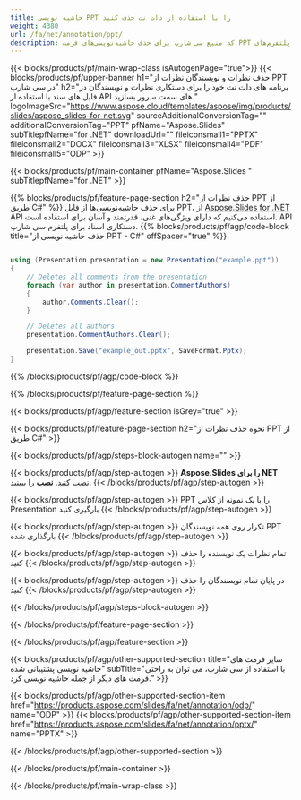 ```yaml
---
title: حاشیه نویسی PPT را با استفاده از دات نت حذف کنید
weight: 4380
url: /fa/net/annotation/ppt/ 
description: کد منبع سی شارپ برای حذف حاشیه‌نویسی‌های فرمت PPT در پلتفرم‌های NET Framework، NET Core، Windows Azure، Mono یا Xamarin.
---
```


{{< blocks/products/pf/main-wrap-class isAutogenPage="true">}}
{{< blocks/products/pf/upper-banner h1="حذف نظرات و نویسندگان نظرات از PPT در سی شارپ" h2="برنامه های دات نت خود را برای دستکاری نظرات و نویسندگان در فایل های سند با استفاده از API های سمت سرور بسازید." logoImageSrc="https://www.aspose.cloud/templates/aspose/img/products/slides/aspose_slides-for-net.svg" sourceAdditionalConversionTag="" additionalConversionTag="PPT" pfName="Aspose.Slides" subTitlepfName="for .NET" downloadUrl="" fileiconsmall1="PPTX" fileiconsmall2="DOCX" fileiconsmall3="XLSX" fileiconsmall4="PDF" fileiconsmall5="ODP" >}}

{{< blocks/products/pf/main-container pfName="Aspose.Slides " subTitlepfName="for .NET" >}}

{{% blocks/products/pf/feature-page-section  h2="حذف نظرات از PPT از طریق C#" %}}
برای حذف حاشیه‌نویسی‌ها از فایل PPT، از [Aspose.Slides for .NET](https://products.aspose.com/slides/fa/net) API استفاده می‌کنیم که دارای ویژگی‌های غنی، قدرتمند و آسان برای استفاده است. API دستکاری اسناد برای پلتفرم سی شارپ.
{{% blocks/products/pf/agp/code-block title="حذف حاشیه نویسی از PPT - C#" offSpacer="true" %}}

```cs

using (Presentation presentation = new Presentation("example.ppt"))
{
    // Deletes all comments from the presentation
    foreach (var author in presentation.CommentAuthors)
    {
        author.Comments.Clear();
    }

    // Deletes all authors
    presentation.CommentAuthors.Clear();

    presentation.Save("example_out.pptx", SaveFormat.Pptx);
}
```
{{% /blocks/products/pf/agp/code-block %}}

{{% /blocks/products/pf/feature-page-section %}}

{{< blocks/products/pf/agp/feature-section isGrey="true" >}}

{{< blocks/products/pf/feature-page-section  h2="نحوه حذف نظرات از PPT از طریق C#" >}}

{{< blocks/products/pf/agp/steps-block-autogen name="" >}}

{{< blocks/products/pf/agp/step-autogen >}}
**Aspose.Slides را برای NET** نصب کنید. [**نصب**](https://docs.aspose.com/slides/net/installation/) را ببینید.
{{< /blocks/products/pf/agp/step-autogen >}}

{{< blocks/products/pf/agp/step-autogen >}}
PPT را با یک نمونه از کلاس Presentation بارگیری کنید
{{< /blocks/products/pf/agp/step-autogen >}}

{{< blocks/products/pf/agp/step-autogen >}}
تکرار روی همه نویسندگان PPT بارگذاری شده
{{< /blocks/products/pf/agp/step-autogen >}}

{{< blocks/products/pf/agp/step-autogen >}}
تمام نظرات یک نویسنده را حذف کنید
{{< /blocks/products/pf/agp/step-autogen >}}

{{< blocks/products/pf/agp/step-autogen >}}
در پایان تمام نویسندگان را حذف کنید
{{< /blocks/products/pf/agp/step-autogen >}}

{{< /blocks/products/pf/agp/steps-block-autogen >}}

{{< /blocks/products/pf/feature-page-section >}}

{{< /blocks/products/pf/agp/feature-section >}}

{{< blocks/products/pf/agp/other-supported-section title="سایر فرمت های حاشیه نویسی پشتیبانی شده" subTitle="با استفاده از سی شارپ، می توان به راحتی فرمت های دیگر از جمله حاشیه نویسی کرد." >}}

{{< blocks/products/pf/agp/other-supported-section-item href="https://products.aspose.com/slides/fa/net/annotation/odp/" name="ODP" >}}
{{< blocks/products/pf/agp/other-supported-section-item href="https://products.aspose.com/slides/fa/net/annotation/pptx/" name="PPTX" >}}

{{< /blocks/products/pf/agp/other-supported-section >}}

{{< /blocks/products/pf/main-container >}}
    
{{< /blocks/products/pf/main-wrap-class >}}
